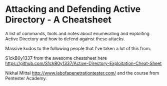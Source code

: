 # Attacking and Defending Active Directory - A Cheatsheet
A list of commands, tools and notes about enumerating and exploiting Active Directory and how to defend against these attacks.

Massive kudos to the following people that I've taken a lot of this from:

S1ckB0y1337 from the awesome cheatsheet here https://github.com/S1ckB0y1337/Active-Directory-Exploitation-Cheat-Sheet

Nikhal Mittal http://www.labofapenetrationtester.com/ and the course from Pentester Academy.
